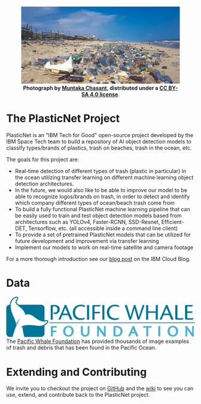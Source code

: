 <figure>
  <img src="beach_plastic.jpg">
  <figcaption align="center"><b>Photograph
        by <a href="https://commons.wikimedia.org/wiki/File:Plastic_Pollution_in_Ghana.jpg">Muntaka
        Chasant</a>, distributed under a <a href="https://creativecommons.org/licenses/by-sa/4.0/deed.en">CC
        BY-SA 4.0 license</a></b>.
    </figcaption>
</figure>


# The PlasticNet Project

PlasticNet is an "IBM Tech for Good" open-source project developed by the IBM Space Tech team to build a repository of AI object detection models to classify types/brands of plastics, trash on beaches, trash in the ocean, etc.

The goals for this project are:

-   Real-time detection of different types of trash (plastic in particular) in the ocean utilizing transfer learning on different machine learning object detection architectures.
-   In the future, we would also like to be able to improve our model to be able to recognize logos/brands on trash, in order to detect and identify which company different types of ocean/beach trash come from
-   To build a fully functional PlasticNet machine learning pipeline that can be easily used to train and test object detection models based from architectures such as YOLOv4, Faster-RCNN, SSD-Resnet, Efficient-DET, Tensorflow, etc. (all accessible inside a command line client)
-   To provide a set of pretrained PlasticNet models that can be utilized for future development and improvement via transfer learning
-   Implement our models to work on real-time satellite and camera footage

For a more thorough introduction see our [blog post](https://www.ibm.com/cloud/blog/plasticnet-saving-the-ocean-with-machine-learning-ibm-space-tech) on the IBM Cloud Blog.


# Data

![img](pwf.png) The [Pacific Whale Foundation](https://www.pacificwhale.org) has provided thousands of image examples of trash and debris that has been found in the Pacific Ocean.


# Extending and Contributing

We invite you to checkout the project on [GitHub](https://github.com/IBM/PlasticNet) and the [wiki](https://github.com/IBM/PlasticNet/wiki) to see you can use, extend, and contribute back to the PlasticNet project.